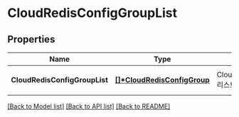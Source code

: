 # CloudRedisConfigGroupList

## Properties
Name | Type | Description | Notes
------------ | ------------- | ------------- | -------------
**CloudRedisConfigGroupList** | **[[]\*CloudRedisConfigGroup](CloudRedisConfigGroup.md)** | CloudRedisConfigGroup리스트 | [optional] [default to null]

[[Back to Model list]](../README.md#documentation-for-models) [[Back to API list]](../README.md#documentation-for-api-endpoints) [[Back to README]](../README.md)


